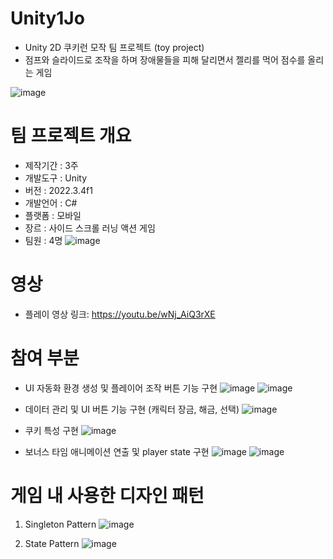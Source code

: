 # Unity1Jo
- Unity 2D 쿠키런 모작 팀 프로젝트 (toy project)
- 점프와 슬라이드로 조작을 하며 장애물들을 피해 달리면서 젤리를 먹어 점수를 올리는 게임

![image](https://github.com/urshin/Unity1Jo/assets/46379443/f09c6285-74fd-4f08-a6ef-665127d83399)

# 팀 프로젝트 개요 
- 제작기간 : 3주
- 개발도구 : Unity
- 버전 : 2022.3.4f1
- 개발언어 : C#
- 플랫폼 : 모바일
- 장르 : 사이드 스크롤 러닝 액션 게임
- 팀원 : 4명
 ![image](https://github.com/urshin/Unity1Jo/assets/46379443/51b41bde-a19f-4b3d-a3fb-dc943f21bf3d)
 
# 영상  
- 플레이 영상 링크: https://youtu.be/wNj_AiQ3rXE

# 참여 부분 
- UI 자동화 환경 생성 및 플레이어 조작 버튼 기능 구현
![image](https://github.com/urshin/Unity1Jo/assets/46379443/829aadf7-0fb2-4887-9eb4-14f6c50e8aea)
![image](https://github.com/urshin/Unity1Jo/assets/46379443/322b4239-4fe8-492a-8405-41043124b6ca)

- 데이터 관리 및 UI 버튼 기능 구현 (캐릭터 장금, 해금, 선택)
![image](https://github.com/urshin/Unity1Jo/assets/46379443/e6cc058b-e2c5-4023-a5cd-6ebc7f13ce9b)

- 쿠키 특성 구현 
![image](https://github.com/urshin/Unity1Jo/assets/46379443/b5ad7f62-7ccd-4783-9a85-603b7f034c9d)

- 보너스 타임 애니메이션 연출 및 player state 구현
![image](https://github.com/urshin/Unity1Jo/assets/46379443/1c076e55-2d02-4023-ba48-45d85a0e9e21)
![image](https://github.com/urshin/Unity1Jo/assets/46379443/418cbe5a-d983-4acd-ac5c-5952ea34a61d)

  
# 게임 내 사용한 디자인 패턴 
1. Singleton Pattern
![image](https://github.com/urshin/Unity1Jo/assets/46379443/4bed1125-1e38-407f-b883-dcf9b6626a25)

2. State Pattern 
![image](https://github.com/urshin/Unity1Jo/assets/46379443/36090e31-f34e-43a9-a9d4-dd5a89f687ad)


